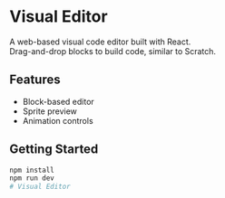 # Visual Editor

A web-based visual code editor built with React.  
Drag-and-drop blocks to build code, similar to Scratch.

## Features
- Block-based editor
- Sprite preview
- Animation controls

## Getting Started

```bash
npm install
npm run dev
# Visual Editor
